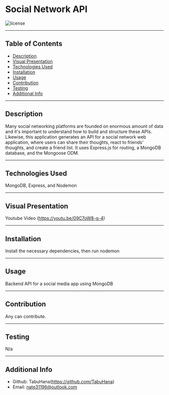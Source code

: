 # Social Network API

  ![license](https://img.shields.io/badge/license-MIT-blue)

  ***
  ## Table of Contents
  - [Description](#description)
  - [Visual Presentation](#visual-presentation)
  - [Technologies Used](#technologies-used)
  - [Installation](#installation)
  - [Usage](#usage)
  - [Contribution](#contribution)
  - [Testing](#testing)
  - [Additional Info](#additional-info)

  ***
  ## Description
   Many social networking platforms are founded on enormous amount of data and it's important to understand how to build and structure these APIs. Likewise, this application generates an API for a social network web application, where users can share their thoughts, react to friends' thoughts, and create a friend list. It uses Express.js for routing, a MongoDB database, and the Mongoose ODM.

  ***
  ## Technologies Used
  MongoDB, Express, and Nodemon

  ***
  ## Visual Presentation
  Youtube Video (https://youtu.be/09C7oW8-g-4)

  ***
  ## Installation
  Install the necessary dependencies, then run nodemon

  ***
  ## Usage
  Backend API for a social media app using MongoDB

  ***
  ## Contribution
  Any can contribute.

  ***
  ## Testing
  N/a

  ***
  ## Additional Info
  - Github: TabuHana(https://github.com/TabuHana)
  - Email: nate31196@outlook.com
